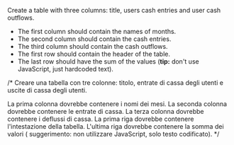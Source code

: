
Create a table with three columns: title, users cash entries and user cash outflows.
* The first column should contain the names of months.
* The second column should contain the cash entries.
* The third column should contain the cash outflows.
* The first row should contain the header of the table.
* The last row should have the sum of the values (**tip:** don't use JavaScript, just hardcoded text).

/*
Creare una tabella con tre colonne: titolo, entrate di cassa degli utenti e uscite di cassa degli utenti.

La prima colonna dovrebbe contenere i nomi dei mesi.
La seconda colonna dovrebbe contenere le entrate di cassa.
La terza colonna dovrebbe contenere i deflussi di cassa.
La prima riga dovrebbe contenere l'intestazione della tabella.
L'ultima riga dovrebbe contenere la somma dei valori ( suggerimento: non utilizzare JavaScript, solo testo codificato).
*/